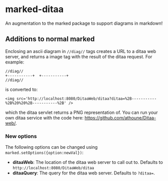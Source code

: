 # marked-ditaa

An augmentation to the marked package to support diagrams in markdown!

## Additions to normal marked

Enclosing an ascii diagram in `//diag//` tags creates a URL to a ditaa web server, and returns a image tag with the result of the ditaa request. For example:

    //diag//
    +-----------+  +-----------+
    //diag//

is converted to:

    <img src='http://localhost:8080/DitaaWeb/ditaa?ditaa=%2B-----------%2B%20%20%2B-----------%2B' />

which the ditaa servlet returns a PNG representation of. You can run your own ditaa service with the code here: https://github.com/athoune/Ditaa-web/.

### New options

The following options can be changed using `marked.setOptions({option:newVal})`:

- __ditaaWeb__: The location of the ditaa web server to call out to. Defaults to `http://localhost:8080/DitaaWeb/ditaa`
- __ditaaQuery__: The query for the ditaa web server. Defaults to `?ditaa=`.